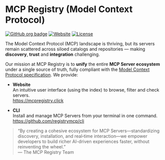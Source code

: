 # MCP Registry (Model Context Protocol)

[![GitHub org badge](https://img.shields.io/badge/organization-registrymcp-blue)](https://github.com/registrymcp) [![Website](https://img.shields.io/badge/website-mcpregistry.click-9cf)](https://mcpregistry.click) [![License](https://img.shields.io/badge/license-Apache%202.0-lightgrey)](LICENSE)

The Model Context Protocol (MCP) landscape is thriving, but its servers remain scattered across siloed catalogs and repositories — making **discovery**, **trust** and **integration** challenging. 

Our mission at MCP Registry is to **unify** the entire **MCP Server ecosystem** under a single source of truth, fully compliant with the [Model Context Protocol specification](https://modelcontextprotocol.io/introduction). We provide:

- **Website**  
  An intuitive user interface (using the index) to browse, filter and check servers.  
  https://mcpregistry.click

- **CLI**  
  Install and manage MCP Servers from your terminal in one command.  
  https://github.com/registrymcp/cli

> “By creating a cohesive ecosystem for MCP Servers—standardizing discovery, installation, and real‑time interaction—we empower developers to build richer AI-driven experiences faster, without reinventing the wheel.”  
> — The MCP Registry Team

